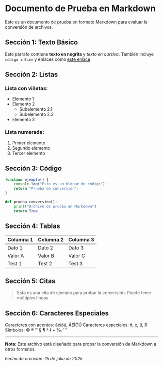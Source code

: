 # Documento de Prueba en Markdown

Este es un documento de prueba en formato Markdown para evaluar la conversión de archivos.

## Sección 1: Texto Básico

Este párrafo contiene **texto en negrita** y *texto en cursiva*. También incluye `código inline` y enlaces como [este enlace](https://example.com).

## Sección 2: Listas

### Lista con viñetas:
- Elemento 1
- Elemento 2
  - Subelemento 2.1
  - Subelemento 2.2
- Elemento 3

### Lista numerada:
1. Primer elemento
2. Segundo elemento
3. Tercer elemento

## Sección 3: Código

```javascript
function ejemplo() {
    console.log("Esto es un bloque de código");
    return "Prueba de conversión";
}
```

```python
def prueba_conversion():
    print("Archivo de prueba en Markdown")
    return True
```

## Sección 4: Tablas

| Columna 1 | Columna 2 | Columna 3 |
|-----------|-----------|-----------|
| Dato 1    | Dato 2    | Dato 3    |
| Valor A   | Valor B   | Valor C   |
| Test 1    | Test 2    | Test 3    |

## Sección 5: Citas

> Esta es una cita de ejemplo para probar la conversión.
> Puede tener múltiples líneas.

## Sección 6: Caracteres Especiales

Caracteres con acentos: áéíóú, ÁÉÍÓÚ
Caracteres especiales: ñ, ç, ü, ß
Símbolos: © ® ™ § ¶ † ‡ • ‰ ′ ″

---

**Nota:** Este archivo está diseñado para probar la conversión de Markdown a otros formatos.

*Fecha de creación: 15 de julio de 2025*

